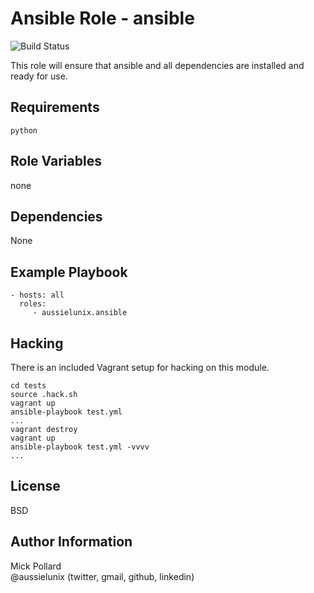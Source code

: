 # Ansible Role - ansible

![Build Status](https://circleci.com/gh/aussielunix/ansible-ansible/tree/master.svg?style=shield&circle-token=eb7221c52c9344d91e6436a7290e34535b537d5c "CircleCI Build Status")

This role will ensure that ansible and all dependencies are installed and ready for use.  

## Requirements

`python`

## Role Variables

none

## Dependencies

None

## Example Playbook

```
- hosts: all
  roles:
     - aussielunix.ansible
```
## Hacking

There is an included Vagrant setup for hacking on this module.  

```
cd tests
source .hack.sh
vagrant up
ansible-playbook test.yml
...
vagrant destroy
vagrant up
ansible-playbook test.yml -vvvv
...
```

## License

BSD

## Author Information

Mick Pollard  
@aussielunix (twitter, gmail, github, linkedin)
